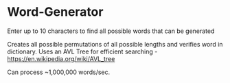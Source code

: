 # Word-Generator

Enter up to 10 characters to find all possible words that can be generated

Creates all possible permutations of all possible lengths and verifies word in dictionary.
Uses an AVL Tree for efficient searching - https://en.wikipedia.org/wiki/AVL_tree

Can process ~1,000,000 words/sec.

